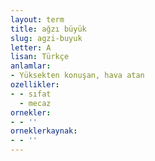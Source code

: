 ```yaml
---
layout: term
title: ağzı büyük
slug: agzi-buyuk
letter: A
lisan: Türkçe
anlamlar:
- Yüksekten konuşan, hava atan
ozellikler:
- - sıfat
  - mecaz
ornekler:
- - ''
orneklerkaynak:
- - ''
---
```

